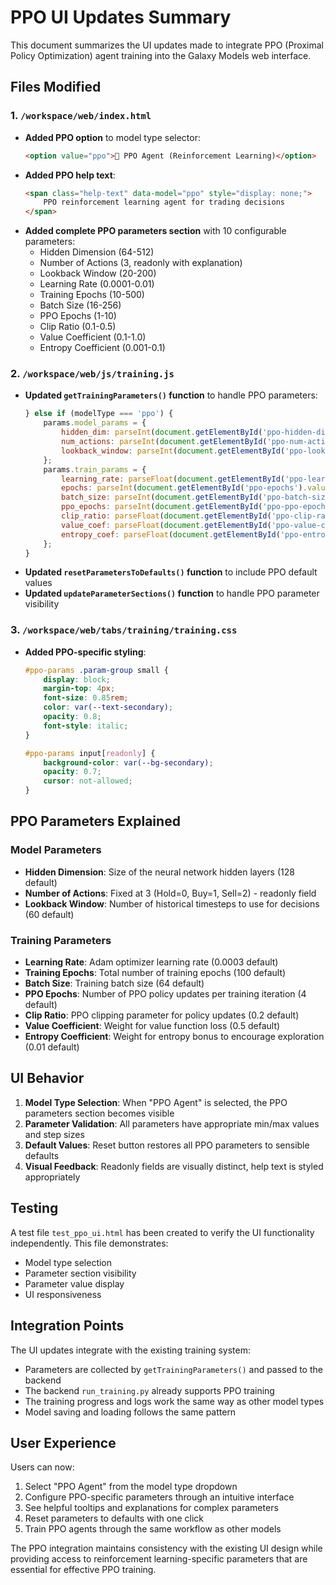# PPO UI Updates Summary

This document summarizes the UI updates made to integrate PPO (Proximal Policy Optimization) agent training into the Galaxy Models web interface.

## Files Modified

### 1. `/workspace/web/index.html`
- **Added PPO option** to model type selector:
  ```html
  <option value="ppo">🤖 PPO Agent (Reinforcement Learning)</option>
  ```
- **Added PPO help text**:
  ```html
  <span class="help-text" data-model="ppo" style="display: none;">
      PPO reinforcement learning agent for trading decisions
  </span>
  ```
- **Added complete PPO parameters section** with 10 configurable parameters:
  - Hidden Dimension (64-512)
  - Number of Actions (3, readonly with explanation)
  - Lookback Window (20-200)
  - Learning Rate (0.0001-0.01)
  - Training Epochs (10-500)
  - Batch Size (16-256)
  - PPO Epochs (1-10)
  - Clip Ratio (0.1-0.5)
  - Value Coefficient (0.1-1.0)
  - Entropy Coefficient (0.001-0.1)

### 2. `/workspace/web/js/training.js`
- **Updated `getTrainingParameters()` function** to handle PPO parameters:
  ```javascript
  } else if (modelType === 'ppo') {
      params.model_params = {
          hidden_dim: parseInt(document.getElementById('ppo-hidden-dim').value),
          num_actions: parseInt(document.getElementById('ppo-num-actions').value),
          lookback_window: parseInt(document.getElementById('ppo-lookback-window').value)
      };
      params.train_params = {
          learning_rate: parseFloat(document.getElementById('ppo-learning-rate').value),
          epochs: parseInt(document.getElementById('ppo-epochs').value),
          batch_size: parseInt(document.getElementById('ppo-batch-size').value),
          ppo_epochs: parseInt(document.getElementById('ppo-ppo-epochs').value),
          clip_ratio: parseFloat(document.getElementById('ppo-clip-ratio').value),
          value_coef: parseFloat(document.getElementById('ppo-value-coef').value),
          entropy_coef: parseFloat(document.getElementById('ppo-entropy-coef').value)
      };
  }
  ```
- **Updated `resetParametersToDefaults()` function** to include PPO default values
- **Updated `updateParameterSections()` function** to handle PPO parameter visibility

### 3. `/workspace/web/tabs/training/training.css`
- **Added PPO-specific styling**:
  ```css
  #ppo-params .param-group small {
      display: block;
      margin-top: 4px;
      font-size: 0.85rem;
      color: var(--text-secondary);
      opacity: 0.8;
      font-style: italic;
  }
  
  #ppo-params input[readonly] {
      background-color: var(--bg-secondary);
      opacity: 0.7;
      cursor: not-allowed;
  }
  ```

## PPO Parameters Explained

### Model Parameters
- **Hidden Dimension**: Size of the neural network hidden layers (128 default)
- **Number of Actions**: Fixed at 3 (Hold=0, Buy=1, Sell=2) - readonly field
- **Lookback Window**: Number of historical timesteps to use for decisions (60 default)

### Training Parameters
- **Learning Rate**: Adam optimizer learning rate (0.0003 default)
- **Training Epochs**: Total number of training epochs (100 default)
- **Batch Size**: Training batch size (64 default)
- **PPO Epochs**: Number of PPO policy updates per training iteration (4 default)
- **Clip Ratio**: PPO clipping parameter for policy updates (0.2 default)
- **Value Coefficient**: Weight for value function loss (0.5 default)
- **Entropy Coefficient**: Weight for entropy bonus to encourage exploration (0.01 default)

## UI Behavior

1. **Model Type Selection**: When "PPO Agent" is selected, the PPO parameters section becomes visible
2. **Parameter Validation**: All parameters have appropriate min/max values and step sizes
3. **Default Values**: Reset button restores all PPO parameters to sensible defaults
4. **Visual Feedback**: Readonly fields are visually distinct, help text is styled appropriately

## Testing

A test file `test_ppo_ui.html` has been created to verify the UI functionality independently. This file demonstrates:
- Model type selection
- Parameter section visibility
- Parameter value display
- UI responsiveness

## Integration Points

The UI updates integrate with the existing training system:
- Parameters are collected by `getTrainingParameters()` and passed to the backend
- The backend `run_training.py` already supports PPO training
- The training progress and logs work the same way as other model types
- Model saving and loading follows the same pattern

## User Experience

Users can now:
1. Select "PPO Agent" from the model type dropdown
2. Configure PPO-specific parameters through an intuitive interface
3. See helpful tooltips and explanations for complex parameters
4. Reset parameters to defaults with one click
5. Train PPO agents through the same workflow as other models

The PPO integration maintains consistency with the existing UI design while providing access to reinforcement learning-specific parameters that are essential for effective PPO training.